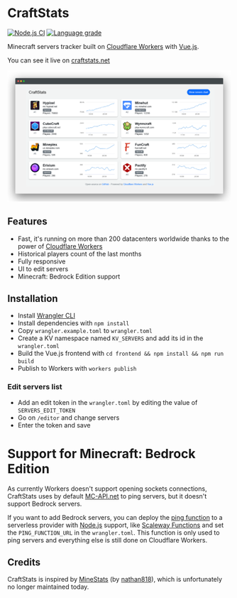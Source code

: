 # CraftStats

[![Node.js CI](https://github.com/MrMicky-FR/CraftStats/actions/workflows/tests.yml/badge.svg)](https://github.com/MrMicky-FR/CraftStats/actions/workflows/tests.yml)
[![Language grade](https://img.shields.io/lgtm/grade/javascript/github/MrMicky-FR/CraftStats.svg?logo=lgtm&logoWidth=18&label=code%20quality)](https://lgtm.com/projects/g/MrMicky-FR/CraftStats/context:javascript)

Minecraft servers tracker built on [Cloudflare Workers](https://workers.cloudflare.com/) with [Vue.js](https://vuejs.org/).

You can see it live on [craftstats.net](https://craftstats.net)

![Screenshot](screenshot.png)

## Features

* Fast, it's running on more than 200 datacenters worldwide thanks to the power of [Cloudflare Workers](https://workers.cloudflare.com/)
* Historical players count of the last months
* Fully responsive
* UI to edit servers
* Minecraft: Bedrock Edition support

## Installation

* Install [Wrangler CLI](https://developers.cloudflare.com/workers/cli-wrangler/install-update)
* Install dependencies with `npm install`
* Copy `wrangler.example.toml` to `wrangler.toml`
* Create a KV namespace named `KV_SERVERS` and add its id in the `wrangler.toml`
* Build the Vue.js frontend with `cd frontend && npm install && npm run build`
* Publish to Workers with `workers publish`

### Edit servers list

* Add an edit token in the `wrangler.toml` by editing the value of `SERVERS_EDIT_TOKEN` 
* Go on `/editor` and change servers
* Enter the token and save

# Support for Minecraft: Bedrock Edition

As currently Workers doesn't support opening sockets connections,
CraftStats uses by default [MC-API.net](https://mc-api.net/) to ping servers, but it
doesn't support Bedrock servers.

If you want to add Bedrock servers, you can deploy the [ping function](ping-function) to
a serverless provider with [Node.js](https://nodejs.org/) support, like
[Scaleway Functions](https://www.scaleway.com/en/serverless-functions/) and set
the `PING_FUNCTION_URL` in the `wrangler.toml`. This function is only used
to ping servers and everything else is still done on Cloudflare Workers.

## Credits

CraftStats is inspired by [MineStats](https://github.com/nathan818fr/minestats) (by [nathan818](https://github.com/nathan818fr)),
which is unfortunately no longer maintained today.
